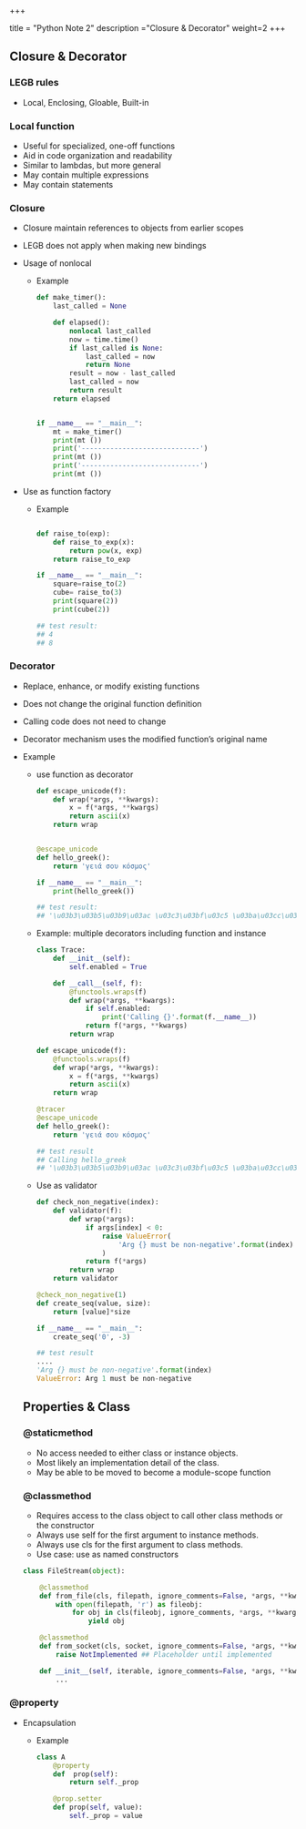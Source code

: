 +++

title = "Python Note 2"
description ="Closure & Decorator"
weight=2
+++

## Closure & Decorator

### LEGB rules 
* Local, Enclosing, Gloable, Built-in


### Local function

* Useful for specialized, one-off functions
* Aid in code organization and readability
* Similar to lambdas, but more general
* May contain multiple expressions
* May contain statements

### Closure 
* Closure maintain references to objects from earlier scopes
* LEGB does not apply when making new bindings
* Usage of nonlocal

    * Example

        ```python
        def make_timer():
            last_called = None

            def elapsed():
                nonlocal last_called
                now = time.time()
                if last_called is None:
                    last_called = now
                    return None
                result = now - last_called
                last_called = now
                return result
            return elapsed


        if __name__ == "__main__":
            mt = make_timer()
            print(mt ())
            print('-----------------------------')
            print(mt ())
            print('-----------------------------')
            print(mt ())
        ```    

* Use as function factory

    * Example
    
        ```python

        def raise_to(exp):
            def raise_to_exp(x):
                return pow(x, exp)
            return raise_to_exp

        if __name__ == "__main__":
            square=raise_to(2)
            cube= raise_to(3)
            print(square(2))
            print(cube(2))

        ## test result:
        ## 4
        ## 8

        ```

### Decorator

* Replace, enhance, or modify existing functions
* Does not change the original function definition
* Calling code does not need to change
* Decorator mechanism uses the modified function’s original name
* Example

    * use function as decorator

        ```python
        def escape_unicode(f):
            def wrap(*args, **kwargs):
                x = f(*args, **kwargs)
                return ascii(x)
            return wrap


        @escape_unicode
        def hello_greek():
            return 'γειά σου κόσμος'    

        if __name__ == "__main__":
            print(hello_greek())

        ## test result:
        ## '\u03b3\u03b5\u03b9\u03ac \u03c3\u03bf\u03c5 \u03ba\u03cc\u03c3\u03bc\u03bf\u03c2'
        ```

    * Example: multiple decorators including function and instance

        ```python
        class Trace:
            def __init__(self):
                self.enabled = True

            def __call__(self, f):
                @functools.wraps(f)
                def wrap(*args, **kwargs):
                    if self.enabled:
                        print('Calling {}'.format(f.__name__))
                    return f(*args, **kwargs)
                return wrap

        def escape_unicode(f):
            @functools.wraps(f)
            def wrap(*args, **kwargs):
                x = f(*args, **kwargs)
                return ascii(x)
            return wrap

        @tracer
        @escape_unicode
        def hello_greek():
            return 'γειά σου κόσμος'    

        ## test result
        ## Calling hello_greek
        ## '\u03b3\u03b5\u03b9\u03ac \u03c3\u03bf\u03c5 \u03ba\u03cc\u03c3\u03bc\u03bf\u03c2'

        ```

    * Use as validator

        ```python
        def check_non_negative(index):
            def validator(f):
                def wrap(*args):
                    if args[index] < 0:
                        raise ValueError(
                            'Arg {} must be non-negative'.format(index)
                        )
                    return f(*args)
                return wrap
            return validator

        @check_non_negative(1)
        def create_seq(value, size):
            return [value]*size  

        if __name__ == "__main__":
            create_seq('0', -3)

        ## test result
        ....
        'Arg {} must be non-negative'.format(index)
        ValueError: Arg 1 must be non-negative
        ```

    ## Properties & Class

    ### @staticmethod

    * No access needed to either class or instance objects.
    * Most likely an implementation detail of the class.
    * May be able to be moved to become a module-scope function

    ### @classmethod

    * Requires access to the class object to call other class methods or the constructor
    * Always use self for the first argument to instance methods.
    * Always use cls for the first argument to class methods.
    * Use case: use as named constructors 

    ```python
    class FileStream(object):

        @classmethod
        def from_file(cls, filepath, ignore_comments=False, *args, **kwargs):   
            with open(filepath, 'r') as fileobj:
                for obj in cls(fileobj, ignore_comments, *args, **kwargs):
                    yield obj

        @classmethod
        def from_socket(cls, socket, ignore_comments=False, *args, **kwargs):
            raise NotImplemented ## Placeholder until implemented

        def __init__(self, iterable, ignore_comments=False, *args, **kwargs):
            ...
    ```

### @property

* Encapsulation

    * Example

        ```python
        class A
            @property
            def  prop(self):
                return self._prop

            @prop.setter
            def prop(self, value):
                self._prop = value
        ```
